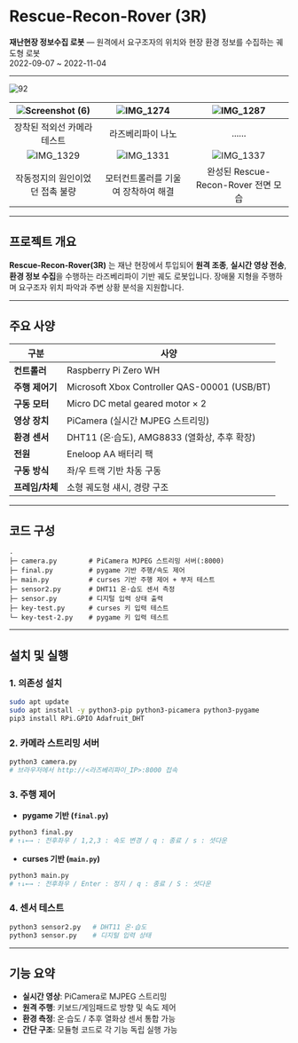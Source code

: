 # Rescue-Recon-Rover (3R)

**재난현장 정보수집 로봇** — 원격에서 요구조자의 위치와 현장 환경 정보를 수집하는 궤도형 로봇<br />
2022-09-07 ~ 2022-11-04

---

![92](https://github.com/user-attachments/assets/805f98ef-2663-40db-a9d7-30530537c360)

| ![Screenshot (6)](https://github.com/user-attachments/assets/4a0322e2-bc5c-45dc-a664-f29611dba0b8) | ![IMG_1274](https://github.com/user-attachments/assets/8a42778c-794e-4842-9ee6-6ce39ca56178) | ![IMG_1287](https://github.com/user-attachments/assets/7ad7d31f-0058-4998-839e-e3f0ed4046b9) |
|:---:|:---:|:---:|
| 장착된 적외선 카메라 테스트 | 라즈베리파이 나노 | ...... |
| ![IMG_1329](https://github.com/user-attachments/assets/bbc7b33a-6e29-4d62-9456-5c23dbd5246e) | ![IMG_1331](https://github.com/user-attachments/assets/341e881d-41ed-4db8-bede-861ea5a4c75d) | ![IMG_1337](https://github.com/user-attachments/assets/c30b978b-be64-4db5-a437-e7a12e070790) |
| 작동정지의 원인이었던 접촉 불량 | 모터컨트롤러를 기울여 장착하여 해결 | 완성된 Rescue-Recon-Rover 전면 모습 |


---

## 프로젝트 개요

**Rescue-Recon-Rover(3R)** 는 재난 현장에서 투입되어 **원격 조종**, **실시간 영상 전송**, **환경 정보 수집**을 수행하는 라즈베리파이 기반 궤도 로봇입니다.
장애물 지형을 주행하며 요구조자 위치 파악과 주변 상황 분석을 지원합니다.

---

## 주요 사양

| 구분         | 사양                                           |
| ---------- | -------------------------------------------- |
| **컨트롤러**   | Raspberry Pi Zero WH                         |
| **주행 제어기** | Microsoft Xbox Controller QAS-00001 (USB/BT) |
| **구동 모터**  | Micro DC metal geared motor × 2              |
| **영상 장치**  | PiCamera (실시간 MJPEG 스트리밍)                    |
| **환경 센서**  | DHT11 (온·습도), AMG8833 (열화상, 추후 확장)           |
| **전원**     | Eneloop AA 배터리 팩                             |
| **구동 방식**  | 좌/우 트랙 기반 차동 구동                              |
| **프레임/차체** | 소형 궤도형 섀시, 경량 구조                             |

---

## 코드 구성

```
.
├─ camera.py        # PiCamera MJPEG 스트리밍 서버(:8000)
├─ final.py         # pygame 기반 주행/속도 제어
├─ main.py          # curses 기반 주행 제어 + 부저 테스트
├─ sensor2.py       # DHT11 온·습도 센서 측정
├─ sensor.py        # 디지털 입력 상태 출력
├─ key-test.py      # curses 키 입력 테스트
└─ key-test-2.py    # pygame 키 입력 테스트
```

---

## 설치 및 실행

### 1. 의존성 설치

```bash
sudo apt update
sudo apt install -y python3-pip python3-picamera python3-pygame
pip3 install RPi.GPIO Adafruit_DHT
```

### 2. 카메라 스트리밍 서버

```bash
python3 camera.py
# 브라우저에서 http://<라즈베리파이_IP>:8000 접속
```

### 3. 주행 제어

* **pygame 기반 (`final.py`)**

```bash
python3 final.py
# ↑↓←→ : 전후좌우 / 1,2,3 : 속도 변경 / q : 종료 / s : 셧다운
```

* **curses 기반 (`main.py`)**

```bash
python3 main.py
# ↑↓←→ : 전후좌우 / Enter : 정지 / q : 종료 / S : 셧다운
```

### 4. 센서 테스트

```bash
python3 sensor2.py   # DHT11 온·습도
python3 sensor.py    # 디지털 입력 상태
```

---

## 기능 요약

* **실시간 영상**: PiCamera로 MJPEG 스트리밍
* **원격 주행**: 키보드/게임패드로 방향 및 속도 제어
* **환경 측정**: 온·습도 / 추후 열화상 센서 통합 가능
* **간단 구조**: 모듈형 코드로 각 기능 독립 실행 가능
